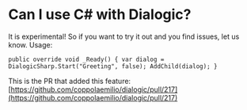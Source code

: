 # Can I use C# with Dialogic?
It is experimental! So if you want to try it out and you find issues, let us know. Usage:

`public override void _Ready()
	{
		var dialog = DialogicSharp.Start("Greeting", false);
		AddChild(dialog);
	}
`

This is the PR that added this feature: [https://github.com/coppolaemilio/dialogic/pull/217](https://github.com/coppolaemilio/dialogic/pull/217)